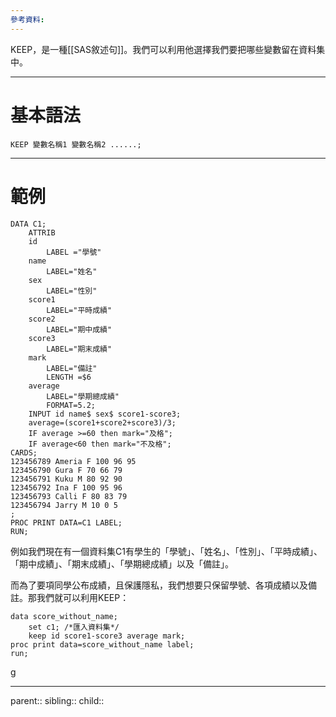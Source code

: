```yaml
---
參考資料:
---
```

KEEP，是一種[[SAS敘述句]]。我們可以利用他選擇我們要把哪些變數留在資料集中。
- - -
# 基本語法
```SAS
KEEP 變數名稱1 變數名稱2 ......;
```
- - -
# 範例
```SAS
DATA C1;
	ATTRIB
	id 
		LABEL ="學號"
	name
		LABEL="姓名"
	sex
		LABEL="性別"
	score1
		LABEL="平時成績"
	score2
		LABEL="期中成績"
	score3
		LABEL="期末成績"
	mark
		LABEL="備註"
		LENGTH =$6
	average
		LABEL="學期總成績"
		FORMAT=5.2;
	INPUT id name$ sex$ score1-score3;
	average=(score1+score2+score3)/3;
	IF average >=60 then mark="及格";
	IF average<60 then mark="不及格";
CARDS;
123456789 Ameria F 100 96 95
123456790 Gura F 70 66 79
123456791 Kuku M 80 92 90
123456792 Ina F 100 95 96
123456793 Calli F 80 83 79
123456794 Jarry M 10 0 5
;
PROC PRINT DATA=C1 LABEL;
RUN;
```
例如我們現在有一個資料集C1有學生的「學號」、「姓名」、「性別」、「平時成績」、「期中成績」、「期末成績」、「學期總成績」以及「備註」。

而為了要項同學公布成績，且保護隱私，我們想要只保留學號、各項成績以及備註。那我們就可以利用KEEP：
```SAS
data score_without_name;
	set c1; /*匯入資料集*/
	keep id score1-score3 average mark;
proc print data=score_without_name label;
run;
```
g
- - -
parent::
sibling::
child::